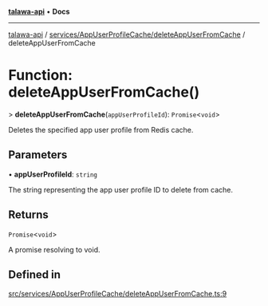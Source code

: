 [**talawa-api**](../../../../README.md) • **Docs**

***

[talawa-api](../../../../modules.md) / [services/AppUserProfileCache/deleteAppUserFromCache](../README.md) / deleteAppUserFromCache

# Function: deleteAppUserFromCache()

\> **deleteAppUserFromCache**(`appUserProfileId`): `Promise`\<`void`\>

Deletes the specified app user profile from Redis cache.

## Parameters

• **appUserProfileId**: `string`

The string representing the app user profile ID to delete from cache.

## Returns

`Promise`\<`void`\>

A promise resolving to void.

## Defined in

[src/services/AppUserProfileCache/deleteAppUserFromCache.ts:9](https://github.com/PalisadoesFoundation/talawa-api/blob/1f38da5423898626c6ebfa24896a9c3d008195c6/src/services/AppUserProfileCache/deleteAppUserFromCache.ts#L9)
